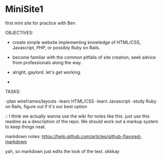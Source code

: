 MiniSite1
=========

first mini site for practice with Ben 


OBJECTIVES:
- create simple website implementing knowledge of HTML/CSS, Javascript, PHP, or possibly Ruby on Rails.

- become familiar with the common pitfalls of site creation, seek advice from professionals along the way.

- alright, gaylord. let's get working.
- 


TASKS:

  -plan wireframes/layouts
  -learn HTML/CSS
  -learn Javascript
  -study Ruby on Rails, figure out if it's our best option


:: I think we actually wanna use the wiki for notes like this. just use this readme as a description of the repo. We should work out a markup system to keep things neat.

markdown notes:
https://help.github.com/articles/github-flavored-markdown

yah, so markdown just edits the look of the text. okkkay
